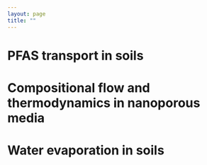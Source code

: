 ```yaml
---
layout: page
title: ""
---
```

# PFAS transport in soils

# Compositional flow and thermodynamics in nanoporous media

# Water evaporation in soils
